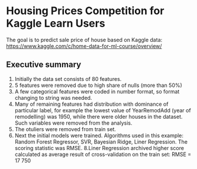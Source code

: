 # Housing Prices Competition for Kaggle Learn Users

The goal is to predict sale price of house based on Kaggle data: https://www.kaggle.com/c/home-data-for-ml-course/overview/

## Executive summary
1. Initially the data set consists of 80 features. 
2. 5 features were removed due to high share of nulls (more than 50%)
3. A few categorical features were coded in number format, so format changing to string was needed.
5. Many of remaining features had distribution with dominance of particular label, for example the lowest value of YearRemodAdd (year of remodelling) was 1950, while there were older houses in the dataset. Such variables were removed from the analysis.
6. The otuliers were removed from train set.
7. Next the initial models were trained. Algorithms used in this example: Random Forest Regressor, SVR, Bayesian Ridge, Liner Regression. The scoring statistic was RMSE.
8.Liner Regression archived higher score calculated as average result of cross-validation on the train set: RMSE =  17 750
